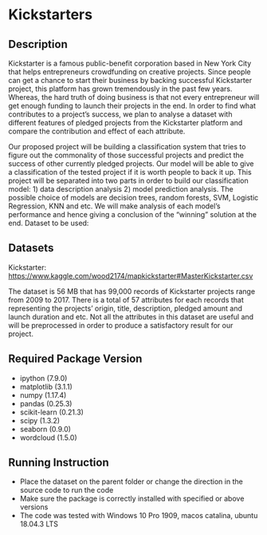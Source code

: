 # Kickstarters

## Description

Kickstarter is a famous public-benefit corporation based in New York City that helps entrepreneurs crowdfunding on creative projects. Since people can get a chance to start their business by backing successful Kickstarter project, this platform has grown tremendously in the past few years. Whereas, the hard truth of doing business is that not every entrepreneur will get enough funding to launch their projects in the end. In order to find what contributes to a project’s success, we plan to analyse a dataset with different features of pledged projects from the Kickstarter platform and compare the contribution and effect of each attribute. 

Our proposed project will be building a classification system that tries to figure out the commonality of those successful projects and predict the success of other currently pledged projects. Our model will be able to give a classification of the tested project if it is worth people to back it up. This project will be separated into two parts in order to build our classification model: 1) data description analysis 2) model prediction analysis. The possible choice of models are decision trees, random forests, SVM, Logistic Regression, KNN and etc. We will make analysis of each model’s performance and hence giving a conclusion of the “winning” solution at the end.
Dataset to be used:

## Datasets
Kickstarter: https://www.kaggle.com/wood2174/mapkickstarter#MasterKickstarter.csv

The dataset is 56 MB that has 99,000 records of Kickstarter projects range from 2009 to 2017. There is a total of 57 attributes for each records that representing the projects’ origin, title, description, pledged amount and launch duration and etc. Not all the attributes in this dataset are useful and will be preprocessed in order to produce a satisfactory result for our project.

## Required Package Version

- ipython (7.9.0)
- matplotlib (3.1.1)
- numpy (1.17.4)
- pandas (0.25.3)
- scikit-learn (0.21.3)
- scipy (1.3.2)
- seaborn (0.9.0)
- wordcloud (1.5.0)

## Running Instruction

- Place the dataset on the parent folder or change the direction in the source code to run the code
- Make sure the package is correctly installed with specified or above versions
- The code was tested with Windows 10 Pro 1909, macos catalina, ubuntu 18.04.3 LTS

